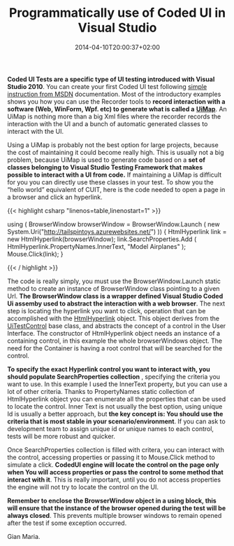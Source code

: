 ﻿---
title: "Programmatically use of Coded UI in Visual Studio"
description: ""
date: 2014-04-10T20:00:37+02:00
draft: false
tags: [Testing,Visual Studio]
categories: [Visual Studio ALM]
---
 **Coded UI Tests are a specific type of UI testing introduced with Visual Studio 2010**. You can create your first Coded UI test following [simple instruction from MSDN](http://msdn.microsoft.com/en-us/library/dd286681%28v=vs.100%29.aspx) documentation. Most of the introductory examples shows you how you can use the Recorder tools to  **record interaction with a software (Web, WinForm, Wpf. etc) to generate what is called a** [**UiMap**](http://msdn.microsoft.com/en-us/library/ff398062.aspx). An UiMap is nothing more than a big Xml files where the recorder records the interaction with the UI and a bunch of automatic generated classes to interact with the UI.

Using a UiMap is probably not the best option for large projects, because the cost of maintaining it could become really high. This is usually not a big problem, because UiMap is used to generate code based on a  **set of classes belonging to Visual Studio Testing Framework that makes possible to interact with a UI from code.** If maintaining a UiMap is difficult for you you can directly use these classes in your test. To show you the “hello world” equivalent of CUIT, here is the code needed to open a page in a browser and click an hyperlink.

{{< highlight csharp "linenos=table,linenostart=1" >}}


using ( BrowserWindow browserWindow =
            BrowserWindow.Launch
            (
                new System.Uri("http://tailspintoys.azurewebsites.net/")
            ))
{
    HtmlHyperlink link = new HtmlHyperlink(browserWindow);
    link.SearchProperties.Add
        (
            HtmlHyperlink.PropertyNames.InnerText,
            "Model Airplanes"
        );
    Mouse.Click(link); 
}

{{< / highlight >}}

The code is really simply, you must use the BrowserWindow.Launch static method to create an instance of BrowserWindow class pointing to a given Url.  **The BrowserWindow class is a wrapper defined Visual Studio Coded Ui assemby used to abstract the interaction with a web browser**. The next step is locating the hyperlink you want to click, operation that can be accomplished with the [HtmlHyperlink](http://msdn.microsoft.com/en-us/library/microsoft.visualstudio.testtools.uitesting.htmlcontrols.htmlhyperlink.aspx) object. This object derives from the [UiTestControl](http://msdn.microsoft.com/en-us/library/microsoft.visualstudio.testtools.uitesting.uitestcontrol.aspx) base class, and abstracts the concept of a control in the User Interface. The constructor of HtmlHyperlink object needs an instance of a containing control, in this example the whole browserWindows object. The need for the Container is having a root control that will be searched for the control.

 **To specify the exact Hyperlink control you want to interact with, you should populate SearchProperties collection** , specifying the criteria you want to use. In this example I used the InnerText property, but you can use a lot of other criteria. Thanks to PropertyNames static collection of HtmlHyperlink object you can enumerate all the properties that can be used to locate the control. Inner Text is not usually the best option, using unique Id is usually a better approach, but  **the key concept is: You should use the criteria that is most stable in your scenario/environment**. If you can ask to development team to assign unique id or unique names to each control, tests will be more robust and quicker.

Once SearchProperties collection is filled with critera, you can interact with the control, accessing properties or passing it to Mouse.Click method to simulate a click.  **CodedUI engine will locate the control on the page only when You will access properties or pass the control to some method that interact with it**. This is really important, until you do not access properties the engine will not try to locate the control on the UI.

 **Remember to enclose the BrowserWindow object in a using block, this will ensure that the instance of the browser opened during the test will be always closed**. This prevents multiple browser windows to remain opened after the test if some exception occurred.

Gian Maria.

